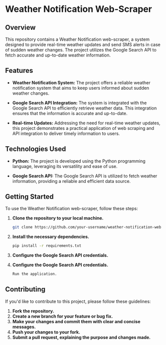 # Weather Notification Web-Scraper

## Overview

This repository contains a Weather Notification web-scraper, a system designed to provide real-time weather updates and send SMS alerts in case of sudden weather changes. The project utilizes the Google Search API to fetch accurate and up-to-date weather information.

## Features

- **Weather Notification System:** The project offers a reliable weather notification system that aims to keep users informed about sudden weather changes.

- **Google Search API Integration:** The system is integrated with the Google Search API to efficiently retrieve weather data. This integration ensures that the information is accurate and up-to-date.

- **Real-time Updates:** Addressing the need for real-time weather updates, this project demonstrates a practical application of web scraping and API integration to deliver timely information to users.

## Technologies Used

- **Python:** The project is developed using the Python programming language, leveraging its versatility and ease of use.

- **Google Search API:** The Google Search API is utilized to fetch weather information, providing a reliable and efficient data source.

## Getting Started

To use the Weather Notification web-scraper, follow these steps:

1. **Clone the repository to your local machine.**
   ```bash
   git clone https://github.com/your-username/weather-notification-web-scraper.git

2. **Install the necessary dependencies.**
   ```bash
   pip install -r requirements.txt

3. **Configure the Google Search API credentials.**

4. **Configure the Google Search API credentials.**
   ```bash
   Run the application.

## Contributing

If you'd like to contribute to this project, please follow these guidelines:

1. **Fork the repository.**
2. **Create a new branch for your feature or bug fix.**
3. **Make your changes and commit them with clear and concise messages.**
4. **Push your changes to your fork.**
5. **Submit a pull request, explaining the purpose and changes made.**

